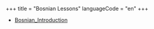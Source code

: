+++
title = "Bosnian Lessons"
languageCode = "en"
+++

  - [Bosnian\_Introduction](/en/Bosnian_Introduction)
